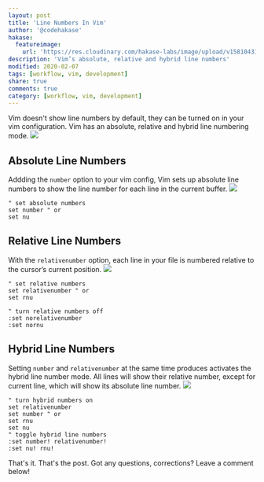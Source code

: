 ```yaml
---
layout: post
title: 'Line Numbers In Vim'
author: '@codehakase'
hakase:
  featureimage:
    url: 'https://res.cloudinary.com/hakase-labs/image/upload/v1581043107/hybrid_numbers_tfx83y.gif'
description: 'Vim’s absolute, relative and hybrid line numbers'
modified: 2020-02-07
tags: [workflow, vim, development]
share: true
comments: true
category: [workflow, vim, development]
---
```


Vim doesn't show line numbers by default, they can be turned on in your vim configuration. Vim has an absolute, relative and hybrid line numbering mode.
![](https://res.cloudinary.com/hakase-labs/image/upload/v1581043109/bare_setup_mzb8rd.gif)

## Absolute Line Numbers

Addding the `number` option to your vim config, Vim sets up absolute line numbers to show the line number for each line in the current buffer.
![](https://res.cloudinary.com/hakase-labs/image/upload/v1581043108/absolute_numbers_q1z6ku.gif)

```vim
" set absolute numbers
set number " or
set nu
```

## Relative Line Numbers

With the `relativenumber` option, each line in your file is numbered relative to the cursor’s current position.
![](https://res.cloudinary.com/hakase-labs/image/upload/v1581043108/relative_numbers_prnvbk.gif)

```vim
" set relative numbers
set relativenumber " or
set rnu

" turn relative numbers off
:set norelativenumber
:set nornu
```

## Hybrid Line Numbers

Setting `number` and `relativenumber` at the same time produces activates the hybrid line number mode. All lines will show their relative number, except for current line, which will show its absolute line number.
![](https://res.cloudinary.com/hakase-labs/image/upload/v1581043107/hybrid_numbers_tfx83y.gif)

```vim
" turn hybrid numbers on
set relativenumber
set number " or
set rnu
set nu
" toggle hybrid line numbers
:set number! relativenumber!
:set nu! rnu!
```

That's it. That's the post. Got any questions, corrections? Leave a comment below!
